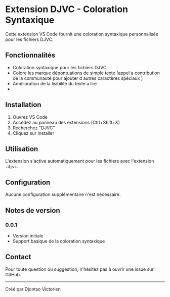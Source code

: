 # Extension DJVC - Coloration Syntaxique

Cette extension VS Code fournit une coloration syntaxique personnalisée pour les fichiers DJVC.

## Fonctionnalités

- Coloration syntaxique pour les fichiers DJVC
- Colore les marque dépontuations de simple texte [appel a contribution de la communauté pour ajouter d autres caractères spéciaux ]
- Amélioration de la lisibilité du texte a lire
-

## Installation

1. Ouvrez VS Code
2. Accédez au panneau des extensions (Ctrl+Shift+X)
3. Recherchez "DJVC"
4. Cliquez sur Installer

## Utilisation

L'extension s'active automatiquement pour les fichiers avec l'extension `.djvc`.

## Configuration

Aucune configuration supplémentaire n'est nécessaire.

## Notes de version

### 0.0.1

- Version initiale
- Support basique de la coloration syntaxique

## Contact

Pour toute question ou suggestion, n'hésitez pas à ouvrir une issue sur GitHub.

---

Créé par Djontso Victorien
